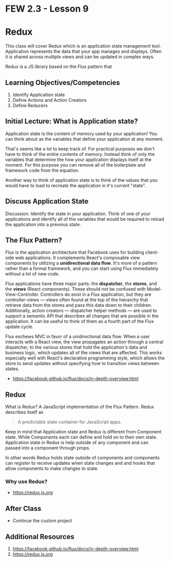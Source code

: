 # FEW 2.3 - Lesson 9

# Redux

This class will cover Redux which is an application state management tool. Application represents the data that your app manages and displays. Often it is shared across mulitple views and can be updated in complex ways. 

Redux is a JS library based on the Flux pattern that 

## Learning Objectives/Competencies

1. Identify Application state 
1. Define Actions and Action Creators 
1. Define Reducers

## Initial Lecture: What is Application state?

Application state is the content of memory used by your application! You can think about as the variables that define your application at any moment. 

That's seems like a lot to keep track of. For practical purposes we don't have to think of the entire contents of memory. Instead think of only the variables that determine the how your application displays itself at the moment. For this purpose you can remove all of the boilerplate and framework code from the equation. 

Another way to think of application state is to think of the values that you would have to load to recreate the application in it's current "state". 

## Discuss Application State

Discussion: Identify the state in your application. Think of one of your applications and identify all of the variables that would be required to reload the application into a previous state.

## The Flux Pattern? 

Flux is the application architecture that Facebook uses for building client-side web applications. It complements React's composable view components by utilizing a **unidirectional data flow**. It's more of a pattern rather than a formal framework, and you can start using Flux immediately without a lot of new code.

Flux applications have three major parts: the **dispatcher**, the **stores**, and the **views** (React components). These should not be confused with Model-View-Controller. Controllers do exist in a Flux application, but they are controller-views — views often found at the top of the hierarchy that retrieve data from the stores and pass this data down to their children. Additionally, action creators — dispatcher helper methods — are used to support a semantic API that describes all changes that are possible in the application. It can be useful to think of them as a fourth part of the Flux update cycle.

Flux eschews MVC in favor of a unidirectional data flow. When a user interacts with a React view, the view propagates an action through a central dispatcher, to the various stores that hold the application's data and business logic, which updates all of the views that are affected. This works especially well with React's declarative programming style, which allows the store to send updates without specifying how to transition views between states.

- https://facebook.github.io/flux/docs/in-depth-overview.html

## Redux

What is Redux? A JavaScript implementation of the Flux Pattern. Redux describes itself as

> A predictable state container for JavaScript apps.

Keep in mind that Application state and Redux is different from Component state. While Components each can define and hold on to their own state. Application state in Redux is help outside of any component and can passed into a component through props. 

In other words Redux holds state outside of components and components can register to receive updates when state changes and and hooks that allow components to make changes to state.

### Why use Redux? 



- https://redux.js.org

## After Class

- Continue the custom project 

## Additional Resources

1. https://facebook.github.io/flux/docs/in-depth-overview.html
1. https://redux.js.org

